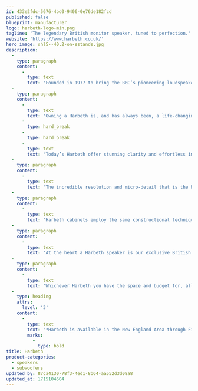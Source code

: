 ```yaml
---
id: 433e2fdc-5676-4bd0-9406-0e76de182fcd
published: false
blueprint: manufacturer
logo: harbeth-logo-min.png
tagline: 'The legendary British monitor speaker, tuned to perfection.'
website: 'https://www.harbeth.co.uk/'
hero_image: shl5--40.2-on-sstands.jpg
description:
  -
    type: paragraph
    content:
      -
        type: text
        text: 'Founded in 1977 to bring the BBC’s pioneering loudspeaker designs to the serious listener, today’s Harbeth speakers are the product of the longest-running science-based loudspeaker research program ever undertaken. Crafted around a genuine engineering core, a Harbeth delivers accurate and involving sound at home or in the studio.'
  -
    type: paragraph
    content:
      -
        type: text
        text: 'Owning a Harbeth is, and has always been, a life-changing experience and there’s a model to perfectly match your listening environment and budget. Every Harbeth is hand assembled and individually tested in Lindield, England. Customer feedback over the past thirty-two years confirms ownership of Harbeth speakers as a truly greatest investment in serious listening.'
      -
        type: hard_break
      -
        type: hard_break
      -
        type: text
        text: 'Today’s Harbeth offer stunning clarity and effortless imaging to bring the real sound of the studio or concert hall to small, medium and large listening rooms in a range of attractive real-wood veneers. All our designs are direct descendants of the publicly funded blue-skies research work undertaken by BBC engineers with a sound that is intentionally well balanced at even low-to-medium replay levels. Since our formation in 1977, we’ve continuously refined and developed new materials and techniques to refine the BBC’s critically-damped cabinets, polymeric speaker cones and sophisticated crossover networks which our founder pioneered at the BBC Research Department, and which led to the famous BBC LS Series of compact, high quality monitors.'
  -
    type: paragraph
    content:
      -
        type: text
        text: 'The incredible resolution and micro-detail that is the hallmark of a Harbeth conveys the listener deep into the heart of the recording. No matter how well you think you know your music collection, you’ll hear details on your Harbeth speakers that are masked by conventional speakers. Take an audition of any Harbeth and appreciate the micro-detail that’s clouded or inaudible on normal speakers – you’ll be hooked on the Harbeth super-resolution.'
  -
    type: paragraph
    content:
      -
        type: text
        text: 'Harbeth cabinets employ the same constructional techniques used in musical instruments, where material selection and damping are all-important. The traditional veneered cabinet conceals a critically damped engineering solution in which unwanted internal sound pressure created by the forward/backward motion of the bass unit is absorbed and diverted from the sensitive midband to let the music flow from the speaker into the room for a warm, involving overall sound.'
  -
    type: paragraph
    content:
      -
        type: text
        text: 'At the heart a Harbeth speaker is our exclusive British hand made bass/midrange drive units. The astonishing Harbeth low-level resolution is the direct result of the exclusive RADIAL-2 cone material which we seamlessly combine with the best tweeters available using sophisticated and expensive crossovers components. The result is a magical sound that fills the room from the lowest frequencies with total believability and unmatched clarity and neutrality.'
  -
    type: paragraph
    content:
      -
        type: text
        text: 'Whichever Harbeth you have the space and budget for, all excel at naturalness, low-level detail and a warm involving sound at a moderate listening level. Even the largest Harbeth speaker sound natural when listened to from just a few feet away and this unique ability means that Harbeth speakers are neighbor-friendly late at night and in the smallest room. Every Harbeth speaker is engineered for total excellence and to provide a lifetime of listening pleasure at home and in the studio.'
  -
    type: heading
    attrs:
      level: '3'
    content:
      -
        type: text
        text: "*Harbeth is available in the New England Area through Fidelis AV. Other areas of the country are serviced through authorized local dealers - please call or e-mail with your request for information on the product line and we will be happy to refer you to the dealer(s) in your area.\_"
        marks:
          -
            type: bold
title: Harbeth
product-categories:
  - speakers
  - subwoofers
updated_by: 87ca4130-78f3-4ed1-8b64-aa552d3d08a8
updated_at: 1715104604
---
```

